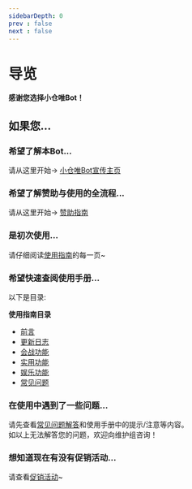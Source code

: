```yaml
---
sidebarDepth: 0
prev : false
next : false
---
```

# 导览

<b>感谢您选择小仓唯Bot！</b>

## 如果您...

### <a-icon type="question-circle" :style="{ fontSize: '25px' }"/> 希望了解本Bot...
请从这里开始→ [小仓唯Bot宣传主页](https://xcwbot.com)
### <a-icon type="shopping" :style="{ fontSize: '25px' }"/> 希望了解赞助与使用的全流程...
请从这里开始→ [赞助指南](/shop/guide.html)
### <a-icon type="info-circle" :style="{ fontSize: '25px' }"/> 是初次使用...
请仔细阅读[使用指南](/guide/introduction.html)的每一页~
### <a-icon type="fast-forward" :style="{ fontSize: '25px' }"/>希望快速查阅使用手册...
以下是目录: <p></p> 
<b>使用指南目录</b>  
- [前言](/guide/introduction.html)  
- [更新日志](/guide/changelog.html)    
- [会战功能](/guide/clanbattle.html)   
- [实用功能](/guide/tools.html)  
- [娱乐功能](/guide/entertainment.html)  
- [常见问题](/guide/qa.html)   

### <a-icon type="frown" :style="{ fontSize: '25px' }"/> 在使用中遇到了一些问题...
请先查看[常见问题解答](/guide/qa.html)和使用手册中的提示/注意等内容。  
如以上无法解答您的问题，欢迎向维护组咨询！

### <a-icon type="account-book" :style="{ fontSize: '25px' }"/> 想知道现在有没有促销活动...
请查看[促销活动](/shop/saleactivity.html)~